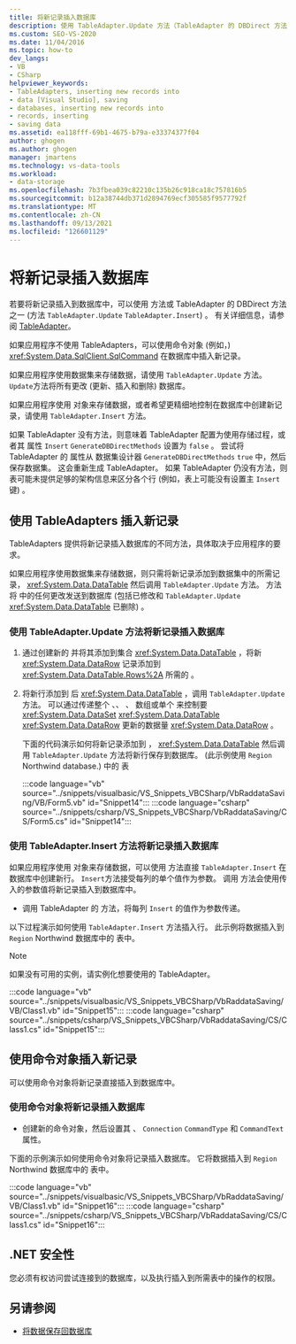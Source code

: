 ```yaml
---
title: 将新记录插入数据库
description: 使用 TableAdapter.Update 方法（TableAdapter 的 DBDirect 方法之一或命令对象）将新记录插入到数据库中。
ms.custom: SEO-VS-2020
ms.date: 11/04/2016
ms.topic: how-to
dev_langs:
- VB
- CSharp
helpviewer_keywords:
- TableAdapters, inserting new records into
- data [Visual Studio], saving
- databases, inserting new records into
- records, inserting
- saving data
ms.assetid: ea118fff-69b1-4675-b79a-e33374377f04
author: ghogen
ms.author: ghogen
manager: jmartens
ms.technology: vs-data-tools
ms.workload:
- data-storage
ms.openlocfilehash: 7b3fbea039c82210c135b26c918ca18c757816b5
ms.sourcegitcommit: b12a38744db371d2894769ecf305585f9577792f
ms.translationtype: MT
ms.contentlocale: zh-CN
ms.lasthandoff: 09/13/2021
ms.locfileid: "126601129"
---
```

# <a name="insert-new-records-into-a-database"></a>将新记录插入数据库

若要将新记录插入到数据库中，可以使用 方法或 TableAdapter 的 DBDirect 方法之一 (方法 `TableAdapter.Update` `TableAdapter.Insert`) 。 有关详细信息，请参阅 [TableAdapter](../data-tools/create-and-configure-tableadapters.md)。

如果应用程序不使用 TableAdapters，可以使用命令对象 (例如，)  <xref:System.Data.SqlClient.SqlCommand> 在数据库中插入新记录。

如果应用程序使用数据集来存储数据，请使用 `TableAdapter.Update` 方法。 `Update`方法将所有更改 (更新、插入和删除) 数据库。

如果应用程序使用 对象来存储数据，或者希望更精细地控制在数据库中创建新记录，请使用 `TableAdapter.Insert` 方法。

如果 TableAdapter 没有方法，则意味着 TableAdapter 配置为使用存储过程，或者其 属性 `Insert` `GenerateDBDirectMethods` 设置为 `false` 。 尝试将 TableAdapter 的 属性从 数据集设计器 `GenerateDBDirectMethods` `true` 中，然后保存数据集。  这会重新生成 TableAdapter。 如果 TableAdapter 仍没有方法，则表可能未提供足够的架构信息来区分各个行 (例如，表上可能没有设置主 `Insert` 键) 。

## <a name="insert-new-records-by-using-tableadapters"></a>使用 TableAdapters 插入新记录

TableAdapters 提供将新记录插入数据库的不同方法，具体取决于应用程序的要求。

如果应用程序使用数据集来存储数据，则只需将新记录添加到数据集中的所需记录， <xref:System.Data.DataTable> 然后调用 `TableAdapter.Update` 方法。 方法将 中的任何更改发送到数据库 (包括已修改和 `TableAdapter.Update` <xref:System.Data.DataTable> 已删除) 。

### <a name="to-insert-new-records-into-a-database-by-using-the-tableadapterupdate-method"></a>使用 TableAdapter.Update 方法将新记录插入数据库

1. 通过创建新的 并将其添加到集合 <xref:System.Data.DataTable> ，将新 <xref:System.Data.DataRow> 记录添加到 <xref:System.Data.DataTable.Rows%2A> 所需的 。

2. 将新行添加到 后 <xref:System.Data.DataTable> ，调用 `TableAdapter.Update` 方法。 可以通过传递整个 、、 、 数组或单个 来控制要 <xref:System.Data.DataSet> <xref:System.Data.DataTable> <xref:System.Data.DataRow> 更新的数据量 <xref:System.Data.DataRow> 。

   下面的代码演示如何将新记录添加到 ， <xref:System.Data.DataTable> 然后调用 `TableAdapter.Update` 方法将新行保存到数据库。  (此示例使用 `Region` Northwind database.) 中的 表

   :::code language="vb" source="../snippets/visualbasic/VS_Snippets_VBCSharp/VbRaddataSaving/VB/Form5.vb" id="Snippet14":::
   :::code language="csharp" source="../snippets/csharp/VS_Snippets_VBCSharp/VbRaddataSaving/CS/Form5.cs" id="Snippet14":::

### <a name="to-insert-new-records-into-a-database-by-using-the-tableadapterinsert-method"></a>使用 TableAdapter.Insert 方法将新记录插入数据库

如果应用程序使用 对象来存储数据，可以使用 方法直接 `TableAdapter.Insert` 在数据库中创建新行。 `Insert`方法接受每列的单个值作为参数。 调用 方法会使用传入的参数值将新记录插入到数据库中。

- 调用 TableAdapter 的 方法，将每列 `Insert` 的值作为参数传递。

以下过程演示如何使用 `TableAdapter.Insert` 方法插入行。 此示例将数据插入到 `Region` Northwind 数据库中的 表中。

> [!NOTE]
> 如果没有可用的实例，请实例化想要使用的 TableAdapter。

:::code language="vb" source="../snippets/visualbasic/VS_Snippets_VBCSharp/VbRaddataSaving/VB/Class1.vb" id="Snippet15":::
:::code language="csharp" source="../snippets/csharp/VS_Snippets_VBCSharp/VbRaddataSaving/CS/Class1.cs" id="Snippet15":::

## <a name="insert-new-records-by-using-command-objects"></a>使用命令对象插入新记录

可以使用命令对象将新记录直接插入到数据库中。

### <a name="to-insert-new-records-into-a-database-by-using-command-objects"></a>使用命令对象将新记录插入数据库

- 创建新的命令对象，然后设置其 、 `Connection` `CommandType` 和 `CommandText` 属性。

下面的示例演示如何使用命令对象将记录插入数据库。 它将数据插入到 `Region` Northwind 数据库中的 表中。

:::code language="vb" source="../snippets/visualbasic/VS_Snippets_VBCSharp/VbRaddataSaving/VB/Class1.vb" id="Snippet16":::
:::code language="csharp" source="../snippets/csharp/VS_Snippets_VBCSharp/VbRaddataSaving/CS/Class1.cs" id="Snippet16":::

## <a name="net-security"></a>.NET 安全性

您必须有权访问尝试连接到的数据库，以及执行插入到所需表中的操作的权限。

## <a name="see-also"></a>另请参阅

- [将数据保存回数据库](../data-tools/save-data-back-to-the-database.md)
